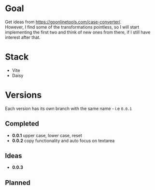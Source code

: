 # Goal

Get ideas from https://goonlinetools.com/case-converter/.  
However, I find some of the transformations pointless, so I will start implementing the first two and think of new ones from there, if I still have interest after that.

# Stack

- Vite
- Daisy

# Versions

Each version has its own branch with the same name - i.e `0.0.1`

## Completed

- **0.0.1** upper case, lower case, reset
- **0.0.2** copy functionality and auto focus on textarea

## Ideas

- **0.0.3**

## Planned
